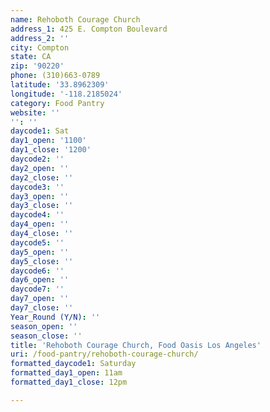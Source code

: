 ```yaml
---
name: Rehoboth Courage Church
address_1: 425 E. Compton Boulevard
address_2: ''
city: Compton
state: CA
zip: '90220'
phone: (310)663-0789
latitude: '33.8962309'
longitude: '-118.2185024'
category: Food Pantry
website: ''
'': ''
daycode1: Sat
day1_open: '1100'
day1_close: '1200'
daycode2: ''
day2_open: ''
day2_close: ''
daycode3: ''
day3_open: ''
day3_close: ''
daycode4: ''
day4_open: ''
day4_close: ''
daycode5: ''
day5_open: ''
day5_close: ''
daycode6: ''
day6_open: ''
daycode7: ''
day7_open: ''
day7_close: ''
Year_Round (Y/N): ''
season_open: ''
season_close: ''
title: 'Rehoboth Courage Church, Food Oasis Los Angeles'
uri: /food-pantry/rehoboth-courage-church/
formatted_daycode1: Saturday
formatted_day1_open: 11am
formatted_day1_close: 12pm

---
```

